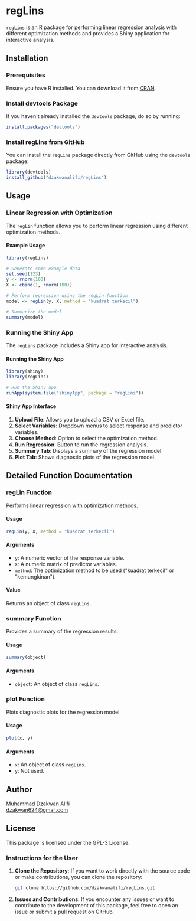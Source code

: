 # regLins

`regLins` is an R package for performing linear regression analysis with different optimization methods and provides a Shiny application for interactive analysis.

## Installation

### Prerequisites

Ensure you have R installed. You can download it from [CRAN](https://cran.r-project.org/).

### Install devtools Package

If you haven't already installed the `devtools` package, do so by running:

```r
install.packages("devtools")
```

### Install regLins from GitHub

You can install the `regLins` package directly from GitHub using the `devtools` package:

```r
library(devtools)
install_github("dzakwanalifi/regLins")
```

## Usage

### Linear Regression with Optimization

The `regLin` function allows you to perform linear regression using different optimization methods.

#### Example Usage

```r
library(regLins)

# Generate some example data
set.seed(123)
y <- rnorm(100)
X <- cbind(1, rnorm(100))

# Perform regression using the regLin function
model <- regLin(y, X, method = "kuadrat terkecil")

# Summarize the model
summary(model)
```

### Running the Shiny App

The `regLins` package includes a Shiny app for interactive analysis.

#### Running the Shiny App

```r
library(shiny)
library(regLins)

# Run the Shiny app
runApp(system.file("shinyApp", package = "regLins"))
```

#### Shiny App Interface

1. **Upload File**: Allows you to upload a CSV or Excel file.
2. **Select Variables**: Dropdown menus to select response and predictor variables.
3. **Choose Method**: Option to select the optimization method.
4. **Run Regression**: Button to run the regression analysis.
5. **Summary Tab**: Displays a summary of the regression model.
6. **Plot Tab**: Shows diagnostic plots of the regression model.

## Detailed Function Documentation

### regLin Function

Performs linear regression with optimization methods.

#### Usage

```r
regLin(y, X, method = "kuadrat terkecil")
```

#### Arguments

- `y`: A numeric vector of the response variable.
- `X`: A numeric matrix of predictor variables.
- `method`: The optimization method to be used ("kuadrat terkecil" or "kemungkinan").

#### Value

Returns an object of class `regLins`.

### summary Function

Provides a summary of the regression results.

#### Usage

```r
summary(object)
```

#### Arguments

- `object`: An object of class `regLins`.

### plot Function

Plots diagnostic plots for the regression model.

#### Usage

```r
plot(x, y)
```

#### Arguments

- `x`: An object of class `regLins`.
- `y`: Not used.

## Author

Muhammad Dzakwan Alifi  
dzakwan624@gmail.com

## License

This package is licensed under the GPL-3 License.

### Instructions for the User

1. **Clone the Repository**: If you want to work directly with the source code or make contributions, you can clone the repository:
   ```sh
   git clone https://github.com/dzakwanalifi/regLins.git
   ```

2. **Issues and Contributions**: If you encounter any issues or want to contribute to the development of this package, feel free to open an issue or submit a pull request on GitHub.
